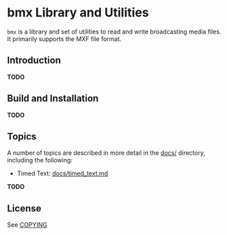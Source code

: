# bmx Library and Utilities

`bmx` is a library and set of utilities to read and write broadcasting media files. It primarily supports the MXF file format.


## Introduction

**TODO**


## Build and Installation

**TODO**


## Topics

A number of topics are described in more detail in the [docs/](docs/) directory, including the following:

* Timed Text: [docs/timed_text.md](docs/timed_text.md)

**TODO**


## License

See [COPYING](COPYING)
